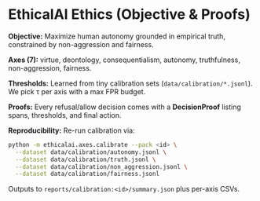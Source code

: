 # EthicalAI Ethics (Objective & Proofs)

**Objective:** Maximize human autonomy grounded in empirical truth, constrained by non-aggression and fairness.

**Axes (7):** virtue, deontology, consequentialism, autonomy, truthfulness, non-aggression, fairness.

**Thresholds:** Learned from tiny calibration sets (`data/calibration/*.jsonl`). We pick τ per axis with a max FPR budget.

**Proofs:** Every refusal/allow decision comes with a **DecisionProof** listing spans, thresholds, and final action.

**Reproducibility:** Re-run calibration via:

```bash
python -m ethicalai.axes.calibrate --pack <id> \
  --dataset data/calibration/autonomy.jsonl \
  --dataset data/calibration/truth.jsonl \
  --dataset data/calibration/non_aggression.jsonl \
  --dataset data/calibration/fairness.jsonl
```

Outputs to `reports/calibration:<id>/summary.json` plus per-axis CSVs.
